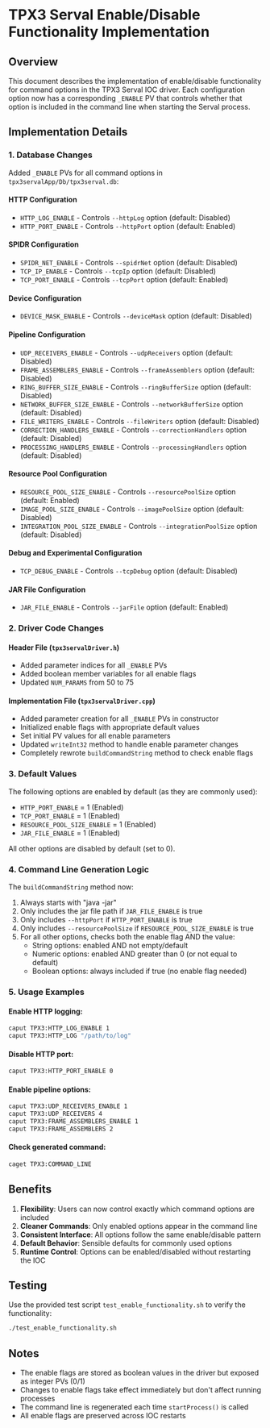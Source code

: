 # TPX3 Serval Enable/Disable Functionality Implementation

## Overview

This document describes the implementation of enable/disable functionality for command options in the TPX3 Serval IOC driver. Each configuration option now has a corresponding `_ENABLE` PV that controls whether that option is included in the command line when starting the Serval process.

## Implementation Details

### 1. Database Changes

Added `_ENABLE` PVs for all command options in `tpx3servalApp/Db/tpx3serval.db`:

#### HTTP Configuration
- `HTTP_LOG_ENABLE` - Controls `--httpLog` option (default: Disabled)
- `HTTP_PORT_ENABLE` - Controls `--httpPort` option (default: Enabled)

#### SPIDR Configuration  
- `SPIDR_NET_ENABLE` - Controls `--spidrNet` option (default: Disabled)
- `TCP_IP_ENABLE` - Controls `--tcpIp` option (default: Disabled)
- `TCP_PORT_ENABLE` - Controls `--tcpPort` option (default: Enabled)

#### Device Configuration
- `DEVICE_MASK_ENABLE` - Controls `--deviceMask` option (default: Disabled)

#### Pipeline Configuration
- `UDP_RECEIVERS_ENABLE` - Controls `--udpReceivers` option (default: Disabled)
- `FRAME_ASSEMBLERS_ENABLE` - Controls `--frameAssemblers` option (default: Disabled)
- `RING_BUFFER_SIZE_ENABLE` - Controls `--ringBufferSize` option (default: Disabled)
- `NETWORK_BUFFER_SIZE_ENABLE` - Controls `--networkBufferSize` option (default: Disabled)
- `FILE_WRITERS_ENABLE` - Controls `--fileWriters` option (default: Disabled)
- `CORRECTION_HANDLERS_ENABLE` - Controls `--correctionHandlers` option (default: Disabled)
- `PROCESSING_HANDLERS_ENABLE` - Controls `--processingHandlers` option (default: Disabled)

#### Resource Pool Configuration
- `RESOURCE_POOL_SIZE_ENABLE` - Controls `--resourcePoolSize` option (default: Enabled)
- `IMAGE_POOL_SIZE_ENABLE` - Controls `--imagePoolSize` option (default: Disabled)
- `INTEGRATION_POOL_SIZE_ENABLE` - Controls `--integrationPoolSize` option (default: Disabled)

#### Debug and Experimental Configuration
- `TCP_DEBUG_ENABLE` - Controls `--tcpDebug` option (default: Disabled)

#### JAR File Configuration
- `JAR_FILE_ENABLE` - Controls `--jarFile` option (default: Enabled)

### 2. Driver Code Changes

#### Header File (`tpx3servalDriver.h`)
- Added parameter indices for all `_ENABLE` PVs
- Added boolean member variables for all enable flags
- Updated `NUM_PARAMS` from 50 to 75

#### Implementation File (`tpx3servalDriver.cpp`)
- Added parameter creation for all `_ENABLE` PVs in constructor
- Initialized enable flags with appropriate default values
- Set initial PV values for all enable parameters
- Updated `writeInt32` method to handle enable parameter changes
- Completely rewrote `buildCommandString` method to check enable flags

### 3. Default Values

The following options are enabled by default (as they are commonly used):
- `HTTP_PORT_ENABLE` = 1 (Enabled)
- `TCP_PORT_ENABLE` = 1 (Enabled)  
- `RESOURCE_POOL_SIZE_ENABLE` = 1 (Enabled)
- `JAR_FILE_ENABLE` = 1 (Enabled)

All other options are disabled by default (set to 0).

### 4. Command Line Generation Logic

The `buildCommandString` method now:
1. Always starts with "java -jar"
2. Only includes the jar file path if `JAR_FILE_ENABLE` is true
3. Only includes `--httpPort` if `HTTP_PORT_ENABLE` is true
4. Only includes `--resourcePoolSize` if `RESOURCE_POOL_SIZE_ENABLE` is true
5. For all other options, checks both the enable flag AND the value:
   - String options: enabled AND not empty/default
   - Numeric options: enabled AND greater than 0 (or not equal to default)
   - Boolean options: always included if true (no enable flag needed)

### 5. Usage Examples

#### Enable HTTP logging:
```bash
caput TPX3:HTTP_LOG_ENABLE 1
caput TPX3:HTTP_LOG "/path/to/log"
```

#### Disable HTTP port:
```bash
caput TPX3:HTTP_PORT_ENABLE 0
```

#### Enable pipeline options:
```bash
caput TPX3:UDP_RECEIVERS_ENABLE 1
caput TPX3:UDP_RECEIVERS 4
caput TPX3:FRAME_ASSEMBLERS_ENABLE 1
caput TPX3:FRAME_ASSEMBLERS 2
```

#### Check generated command:
```bash
caget TPX3:COMMAND_LINE
```

## Benefits

1. **Flexibility**: Users can now control exactly which command options are included
2. **Cleaner Commands**: Only enabled options appear in the command line
3. **Consistent Interface**: All options follow the same enable/disable pattern
4. **Default Behavior**: Sensible defaults for commonly used options
5. **Runtime Control**: Options can be enabled/disabled without restarting the IOC

## Testing

Use the provided test script `test_enable_functionality.sh` to verify the functionality:

```bash
./test_enable_functionality.sh
```

## Notes

- The enable flags are stored as boolean values in the driver but exposed as integer PVs (0/1)
- Changes to enable flags take effect immediately but don't affect running processes
- The command line is regenerated each time `startProcess()` is called
- All enable flags are preserved across IOC restarts
